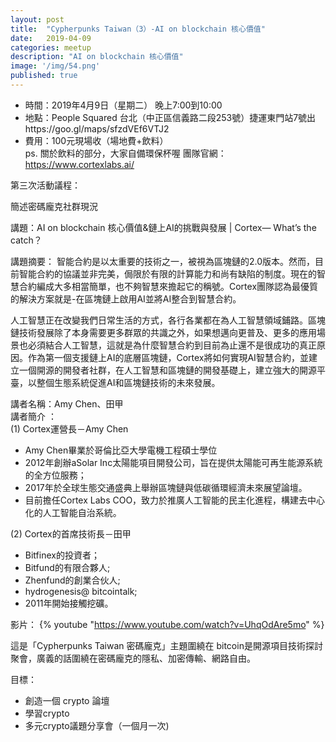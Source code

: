 ```yaml
---
layout: post
title:  "Cypherpunks Taiwan（3）-AI on blockchain 核心價值"
date:   2019-04-09
categories: meetup
description: "AI on blockchain 核心價值"
image: '/img/54.png'
published: true
---
```


* 時間：2019年4月9日（星期二） 晚上7:00到10:00
* 地點：People Squared 台北（中正區信義路二段253號）捷運東門站7號出https://goo.gl/maps/sfzdVEf6VTJ2
* 費用：100元現場收（場地費+飲料）   
ps. 關於飲料的部分，大家自備環保杯喔
團隊官網：https://www.cortexlabs.ai/

第三次活動議程：

簡述密碼龐克社群現況

講題：AI on blockchain 核心價值&鏈上AI的挑戰與發展 | Cortex— What’s the catch？

講題摘要：
智能合約是以太重要的技術之一，被視為區塊鏈的2.0版本。然而，目前智能合約的協議並非完美，侷限於有限的計算能力和尚有缺陷的制度。現在的智慧合約編成大多相當簡單，也不夠智慧來擔起它的稱號。Cortex團隊認為最優質的解決方案就是-在區塊鏈上啟用AI並將AI整合到智慧合約。

人工智慧正在改變我們日常生活的方式，各行各業都在為人工智慧領域鋪路。區塊鏈技術發展除了本身需要更多群眾的共識之外，如果想邁向更普及、更多的應用場景也必須結合人工智慧，這就是為什麼智慧合約到目前為止還不是很成功的真正原因。作為第一個支援鏈上AI的底層區塊鏈，Cortex將如何實現AI智慧合約，並建立一個開源的開發者社群，在人工智慧和區塊鏈的開發基礎上，建立強大的開源平臺，以整個生態系統促進AI和區塊鏈技術的未來發展。

講者名稱：Amy Chen、田甲    
講者簡介 ：    
(1) Cortex運營長－Amy Chen    
* Amy Chen畢業於哥倫比亞大學電機工程碩士學位
* 2012年創辦aSolar Inc太陽能項目開發公司，旨在提供太陽能可再生能源系統的全方位服務；
* 2017年於全球生態交通盛典上舉辦區塊鏈與低碳循環經濟未來展望論壇。
* 目前擔任Cortex Labs COO，致力於推廣人工智能的民主化進程，構建去中心化的人工智能自治系統。

(2) Cortex的首席技術長－田甲    
* Bitfinex的投資者；
* Bitfund的有限合夥人;
* Zhenfund的創業合伙人;
* hydrogenesis@ bitcointalk;
* 2011年開始接觸挖礦。

影片：
 {% youtube "https://www.youtube.com/watch?v=UhqOdAre5mo" %}

這是「Cypherpunks Taiwan 密碼龐克」主題圍繞在 bitcoin是開源項目技術探討聚會，廣義的話圍繞在密碼龐克的隱私、加密傳輸、網路自由。


目標：
* 創造一個 crypto 論壇
* 學習crypto
* 多元crypto議題分享會（一個月一次)